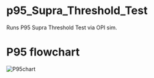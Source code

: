 # p95_Supra_Threshold_Test
Runs P95 Supra Threshold Test via OPI sim.

# P95 flowchart
![P95chart](https://user-images.githubusercontent.com/24913749/218411487-4b1d7511-8532-4aa7-aafa-c16a9bde67aa.png)
